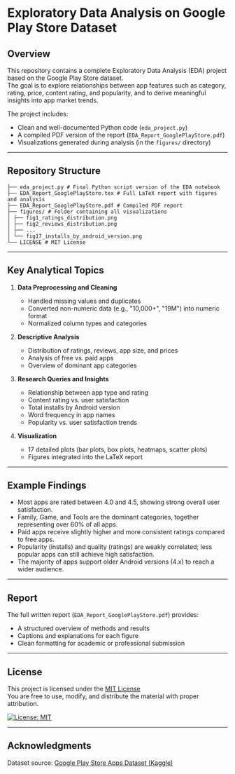 # Exploratory Data Analysis on Google Play Store Dataset

## Overview

This repository contains a complete Exploratory Data Analysis (EDA) project based on the Google Play Store dataset.  
The goal is to explore relationships between app features such as category, rating, price, content rating, and popularity, and to derive meaningful insights into app market trends.

The project includes:
- Clean and well-documented Python code (`eda_project.py`)
- A compiled PDF version of the report (`EDA_Report_GooglePlayStore.pdf`)
- Visualizations generated during analysis (in the `figures/` directory)

---

## Repository Structure
```
├── eda_project.py # Final Python script version of the EDA notebook
├── EDA_Report_GooglePlayStore.tex # Full LaTeX report with figures and analysis
├── EDA_Report_GooglePlayStore.pdf # Compiled PDF report
├── figures/ # Folder containing all visualizations
│ ├── fig1_ratings_distribution.png
│ ├── fig2_reviews_distribution.png
│ ├── ...
│ └── fig17_installs_by_android_version.png
└── LICENSE # MIT License
```

---

## Key Analytical Topics

1. **Data Preprocessing and Cleaning**
   - Handled missing values and duplicates  
   - Converted non-numeric data (e.g., "10,000+", "19M") into numeric format  
   - Normalized column types and categories

2. **Descriptive Analysis**
   - Distribution of ratings, reviews, app size, and prices  
   - Analysis of free vs. paid apps  
   - Overview of dominant app categories

3. **Research Queries and Insights**
   - Relationship between app type and rating  
   - Content rating vs. user satisfaction  
   - Total installs by Android version  
   - Word frequency in app names  
   - Popularity vs. user satisfaction trends  

4. **Visualization**
   - 17 detailed plots (bar plots, box plots, heatmaps, scatter plots)  
   - Figures integrated into the LaTeX report  

---

## Example Findings

- Most apps are rated between 4.0 and 4.5, showing strong overall user satisfaction.  
- Family, Game, and Tools are the dominant categories, together representing over 60% of all apps.  
- Paid apps receive slightly higher and more consistent ratings compared to free apps.  
- Popularity (installs) and quality (ratings) are weakly correlated; less popular apps can still achieve high satisfaction.  
- The majority of apps support older Android versions (4.x) to reach a wider audience.

---

## Report

The full written report (`EDA_Report_GooglePlayStore.pdf`) provides:
- A structured overview of methods and results  
- Captions and explanations for each figure  
- Clean formatting for academic or professional submission  

---

## License

This project is licensed under the [MIT License](LICENSE)  
You are free to use, modify, and distribute the material with proper attribution.

[![License: MIT](https://img.shields.io/badge/License-MIT-yellow.svg)](https://opensource.org/licenses/MIT)

---

## Acknowledgments

Dataset source: [Google Play Store Apps Dataset (Kaggle)](https://www.kaggle.com/datasets/lava18/google-play-store-apps)  
